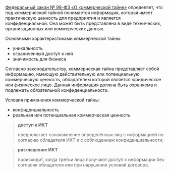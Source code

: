 [Федеральный закон № 98-ФЗ «О коммерческой тайне»](https://www.consultant.ru/document/cons_doc_LAW_48699/) определяет, что под коммерческой тайной понимается информация, которая имеет практическую ценность для предприятия и является конфиденциальной. Она может быть представлена в виде технических, организационных или коммерческих данных.

Основными характеристиками коммерческой тайны:
- уникальность
- ограниченный доступ к ней
- значимость для бизнеса

Согласно законодательству, коммерческая тайна представляет собой информацию, имеющую действительную или потенциальную коммерческую ценность, обладателем которой является юридическое или физическое лицо. Данная информация должна быть охраняема и подлежать обязательной конфиденциальности.

Условия применения коммерческой тайны:
- конфиденциальность
- реальная или потенциальная коммерческая ценность

> **доступ к ИКТ**
>
>  предполагает ознакомление определённых лиц с информацией по согласию обладателя ИКТ и с соблюдением конфиденциальности;

> **разглашение ИКТ**
>
> происходит, когда третьи лица получают доступ к информации без согласия обладателя или при нарушении условий договора.


